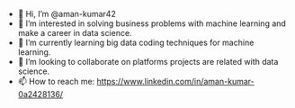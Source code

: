 - 👋 Hi, I’m @aman-kumar42
- 👀 I’m interested in solving business problems with machine learning and make a career in data science.
- 🌱 I’m currently learning big data coding techniques for machine learning.
- 💞️ I’m looking to collaborate on platforms projects are related with data science.
- 📫 How to reach me: https://www.linkedin.com/in/aman-kumar-0a2428136/

<!---
aman-kumar42/aman-kumar42 is a ✨ special ✨ repository because its `README.md` (this file) appears on your GitHub profile.
You can click the Preview link to take a look at your changes.
--->
